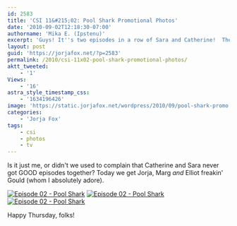```yaml
---
id: 2583
title: 'CSI 11&#215;02: Pool Shark Promotional Photos'
date: '2010-09-02T12:18:30-07:00'
authorname: 'Mika E. (Ipstenu)'
excerpt: 'Guys! It''s two episodes in a row of Sara and Catherine!  The photos aren''t very spoilery.'
layout: post
guid: 'https://jorjafox.net/?p=2583'
permalink: /2010/csi-11x02-pool-shark-promotional-photos/
aktt_tweeted:
    - '1'
Views:
    - '16'
astra_style_timestamp_css:
    - '1634196426'
image: 'https://static.jorjafox.net/wordpress/2010/09/pool-shark-promo.jpg'
categories:
    - 'Jorja Fox'
tags:
    - csi
    - photos
    - tv
---
```


Is it just me, or didn't we used to complain that Catherine and Sara never got GOOD episodes together?  Today we get Jorja, Marg _and_ Elliot freakin' Gould (whom I absolutely adore).

<a href="https://jorjafox.net/gallery/tv/csi/pub/s11/stills/1102-poolshark002.jpg"><img class="ZenphotoPress_thumb " alt="Episode 02 - Pool Shark" title="Episode 02 - Pool Shark" src="https://jorjafox.net/gallery/cache/tv/csi/pub/s11/stills/1102-poolshark002_200_cw200_ch200_thumb.jpg"  /></a> <a href="https://jorjafox.net/gallery/tv/csi/pub/s11/stills/1102-poolshark003.jpg"><img class="ZenphotoPress_thumb " alt="Episode 02 - Pool Shark" title="Episode 02 - Pool Shark" src="https://jorjafox.net/gallery/cache/tv/csi/pub/s11/stills/1102-poolshark003_200_cw200_ch200_thumb.jpg"  /></a> <a href="https://jorjafox.net/gallery/tv/csi/pub/s11/stills/1102-poolshark001.jpg"><img class="ZenphotoPress_thumb " alt="Episode 02 - Pool Shark" title="Episode 02 - Pool Shark" src="https://jorjafox.net/gallery/cache/tv/csi/pub/s11/stills/1102-poolshark001_200_cw200_ch200_thumb.jpg"  /></a>

Happy Thursday, folks!
